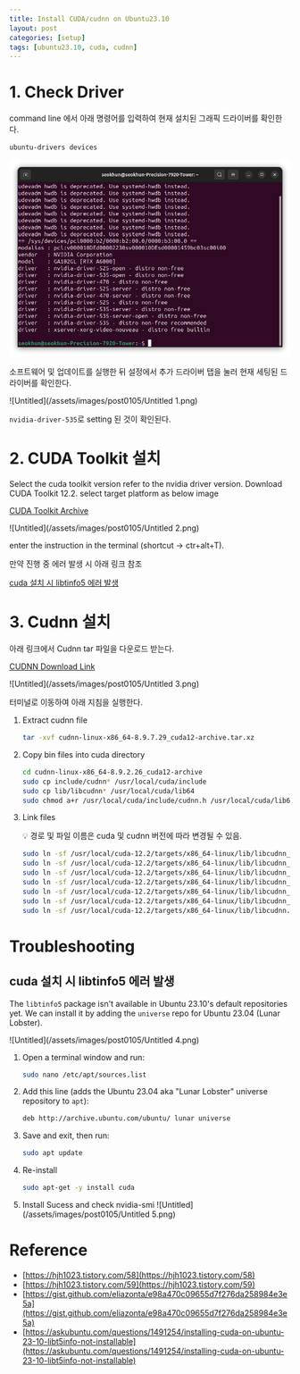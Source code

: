 ```yaml
---
title: Install CUDA/cudnn on Ubuntu23.10
layout: post
categories: [setup]
tags: [ubuntu23.10, cuda, cudnn]
---
```


# 1. Check Driver

command line 에서 아래 명령어를 입력하여 현재 설치된 그래픽 드라이버를 확인한다.

```bash
ubuntu-drivers devices
```

![terminal output for driver devices](/assets/images/post0105/Untitled.png)

소프트웨어 및 업데이트를 실행한 뒤 설정에서 추가 드라이버 탭을 눌러 현재 세팅된 드라이버를 확인한다.

![Untitled](/assets/images/post0105/Untitled 1.png)

`nvidia-driver-535`로 setting 된 것이 확인된다.

# 2. CUDA Toolkit 설치

Select the cuda toolkit version refer to the nvidia driver version. Download CUDA Toolkit 12.2. select target platform as below image

[CUDA Toolkit Archive](https://developer.nvidia.com/cuda-toolkit-archive)

![Untitled](/assets/images/post0105/Untitled 2.png)

enter the instruction in the terminal (shortcut → ctr+alt+T).

만약 진행 중 에러 발생 시 아래 링크 참조

[cuda 설치 시 libtinfo5 에러 발생](#troubleshooting) 

# 3. Cudnn 설치

아래 링크에서 Cudnn tar 파일을 다운로드 받는다.

[CUDNN Download Link](https://developer.nvidia.com/rdp/cudnn-download)

![Untitled](/assets/images/post0105/Untitled 3.png)

터미널로 이동하여 아래 지침을 실행한다.

1. Extract cudnn file
    ```bash
    tar -xvf cudnn-linux-x86_64-8.9.7.29_cuda12-archive.tar.xz
    ```

1. Copy bin files into cuda directory
    ```bash
    cd cudnn-linux-x86_64-8.9.2.26_cuda12-archive
    sudo cp include/cudnn* /usr/local/cuda/include
    sudo cp lib/libcudnn* /usr/local/cuda/lib64
    sudo chmod a+r /usr/local/cuda/include/cudnn.h /usr/local/cuda/lib64/libcudnn*
    ```

1. Link files
    <aside>
    💡 경로 및 파일 이름은 cuda 및 cudnn 버전에 따라 변경될 수 있음.
    </aside>

    ```bash
    sudo ln -sf /usr/local/cuda-12.2/targets/x86_64-linux/lib/libcudnn_adv_train.so.8.9.7 /usr/local/cuda-12.2/targets/x86_64-linux/lib/libcudnn_adv_train.so.8
    sudo ln -sf /usr/local/cuda-12.2/targets/x86_64-linux/lib/libcudnn_ops_infer.so.8.9.7  /usr/local/cuda-12.2/targets/x86_64-linux/lib/libcudnn_ops_infer.so.8
    sudo ln -sf /usr/local/cuda-12.2/targets/x86_64-linux/lib/libcudnn_cnn_train.so.8.9.7  /usr/local/cuda-12.2/targets/x86_64-linux/lib/libcudnn_cnn_train.so.8
    sudo ln -sf /usr/local/cuda-12.2/targets/x86_64-linux/lib/libcudnn_adv_infer.so.8.9.7  /usr/local/cuda-12.2/targets/x86_64-linux/lib/libcudnn_adv_infer.so.8
    sudo ln -sf /usr/local/cuda-12.2/targets/x86_64-linux/lib/libcudnn_ops_train.so.8.9.7  /usr/local/cuda-12.2/targets/x86_64-linux/lib/libcudnn_ops_train.so.8
    sudo ln -sf /usr/local/cuda-12.2/targets/x86_64-linux/lib/libcudnn_cnn_infer.so.8.9.7 /usr/local/cuda-12.2/targets/x86_64-linux/lib/libcudnn_cnn_infer.so.8
    sudo ln -sf /usr/local/cuda-12.2/targets/x86_64-linux/lib/libcudnn.so.8.9.7 /usr/local/cuda-12.2/targets/x86_64-linux/lib/libcudnn.so.8
    ```

# Troubleshooting
## cuda 설치 시 libtinfo5 에러 발생

The `libtinfo5` package isn't available in Ubuntu 23.10's default repositories yet. We can install it by adding the `universe` repo for Ubuntu 23.04 (Lunar Lobster).

![Untitled](/assets/images/post0105/Untitled 4.png)

1. Open a terminal window and run:
    ```bash
    sudo nano /etc/apt/sources.list
    ```

1. Add this line (adds the Ubuntu 23.04 aka "Lunar Lobster" universe repository to `apt`):
    ```bash
    deb http://archive.ubuntu.com/ubuntu/ lunar universe
    ```

1. Save and exit, then run:
    ```bash
    sudo apt update
    ```

1. Re-install 
    ```bash
    sudo apt-get -y install cuda
    ```

1. Install Sucess and check nvidia-smi
    ![Untitled](/assets/images/post0105/Untitled 5.png)

# Reference

- [https://hjh1023.tistory.com/58](https://hjh1023.tistory.com/58)
- [https://hjh1023.tistory.com/59](https://hjh1023.tistory.com/59)
- [https://gist.github.com/eliazonta/e98a470c09655d7f276da258984e3e5a](https://gist.github.com/eliazonta/e98a470c09655d7f276da258984e3e5a)
- [https://askubuntu.com/questions/1491254/installing-cuda-on-ubuntu-23-10-libt5info-not-installable](https://askubuntu.com/questions/1491254/installing-cuda-on-ubuntu-23-10-libt5info-not-installable)

